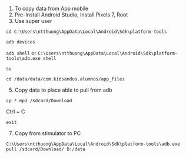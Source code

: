 1. To copy data from App mobile
2. Pre-Install Android Studio, Install Pixels 7, Root
3. Use super user
   
`cd C:\Users\ntthuong\AppData\Local\Android\Sdk\platform-tools`

`adb devices`

`adb shell`
or
`C:\Users\ntthuong\AppData\Local\Android\Sdk\platform-tools\adb.exe shell`

`su`

`cd /data/data/com.kidsandus.alumnos/app_files`

5. Copy data to place able to pull from adb

`cp *.mp3 /sdcard/Download`

Ctrl + C

`exit`

7. Copy from stimulator to PC

`C:\Users\ntthuong\AppData\Local\Android\Sdk\platform-tools\adb.exe pull /sdcard/Download/ D:/data`
